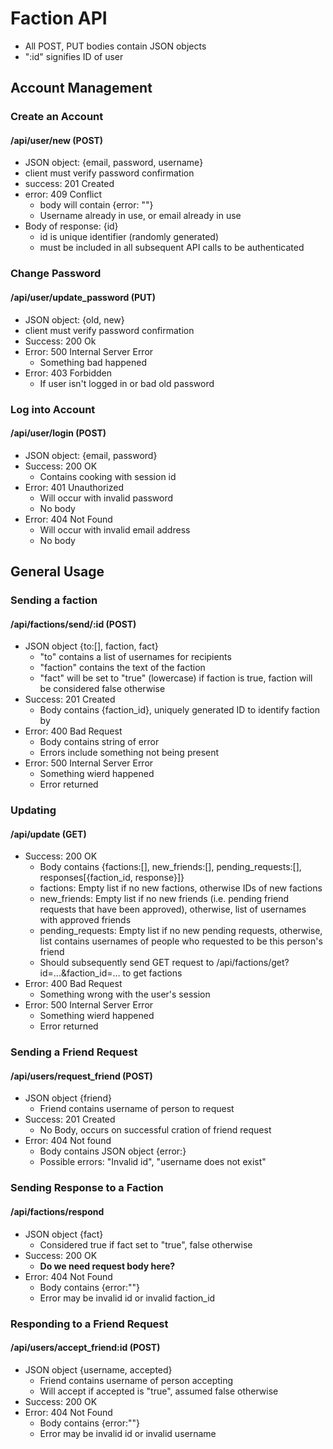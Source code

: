 # Faction API
- All POST, PUT bodies contain JSON objects
- ":id" signifies ID of user

## Account Management
### Create an Account
#### /api/user/new (POST)
- JSON object: {email, password, username}
- client must verify password confirmation
- success: 201 Created
- error: 409 Conflict
    - body will contain {error: ""}
    - Username already in use, or email already in use
- Body of response: {id}
    - id is unique identifier (randomly generated)
    - must be included in all subsequent API calls to be authenticated

### Change Password
#### /api/user/update_password (PUT)
- JSON object: {old, new}
- client must verify password confirmation
- Success: 200 Ok
- Error: 500 Internal Server Error
    - Something bad happened
- Error: 403 Forbidden
    - If user isn't logged in or bad old password

### Log into Account
#### /api/user/login (POST)
- JSON object: {email, password}
- Success: 200 OK
    - Contains cooking with session id
- Error: 401 Unauthorized
    - Will occur with invalid password
    - No body
- Error: 404 Not Found
    - Will occur with invalid email address
    - No body

## General Usage
### Sending a faction
#### /api/factions/send/:id (POST)
- JSON object {to:[], faction, fact}
    - "to" contains a list of usernames for recipients
    - "faction" contains the text of the faction
    - "fact" will be set to "true" (lowercase) if faction is true, faction will be considered false otherwise
- Success: 201 Created
    - Body contains {faction_id}, uniquely generated ID to identify faction by
- Error: 400 Bad Request
    - Body contains string of error
    - Errors include something not being present
- Error: 500 Internal Server Error
    - Something wierd happened
    - Error returned

### Updating
#### /api/update (GET)
- Success: 200 OK
    - Body contains {factions:[], new_friends:[], pending_requests:[], responses[{faction_id, response}]}
    - factions: Empty list if no new factions, otherwise IDs of new factions
    - new_friends: Empty list if no new friends (i.e. pending friend requests that have been approved), otherwise, list of usernames with approved friends
    - pending_requests: Empty list if no new pending requests, otherwise, list contains usernames of people who requested to be this person's friend
    - Should subsequently send GET request to /api/factions/get?id=...&faction_id=... to get factions
- Error: 400 Bad Request
    - Something wrong with the user's session
- Error: 500 Internal Server Error
    - Something wierd happened
    - Error returned

### Sending a Friend Request
#### /api/users/request_friend (POST)
- JSON object {friend}
    - Friend contains username of person to request
- Success: 201 Created
    - No Body, occurs on successful cration of friend request
- Error: 404 Not found
    - Body contains JSON object {error:}
    - Possible errors: "Invalid id", "username does not exist"

### Sending Response to a Faction
#### /api/factions/respond
- JSON object {fact}
    - Considered true if fact set to "true", false otherwise
- Success: 200 OK
    - **Do we need request body here?**
- Error: 404 Not Found
    - Body contains {error:""}
    - Error may be invalid id or invalid faction_id

### Responding to a Friend Request
#### /api/users/accept_friend:id (POST)
- JSON object {username, accepted}
    - Friend contains username of person accepting
    - Will accept if accepted is "true", assumed false otherwise
- Success: 200 OK
- Error: 404 Not Found
    - Body contains {error:""}
    - Error may be invalid id or invalid username
